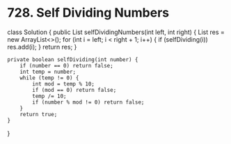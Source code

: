 # 728. Self Dividing Numbers

class Solution { public List selfDividingNumbers\(int left, int right\) { List res = new ArrayList&lt;&gt;\(\); for \(int i = left; i &lt; right + 1; i++\) { if \(selfDividing\(i\)\) res.add\(i\); } return res; }

```text
private boolean selfDividing(int number) {
    if (number == 0) return false;
    int temp = number;
    while (temp != 0) {
        int mod = temp % 10;
        if (mod == 0) return false;
        temp /= 10;
        if (number % mod != 0) return false;
    }
    return true;
}
```

}

